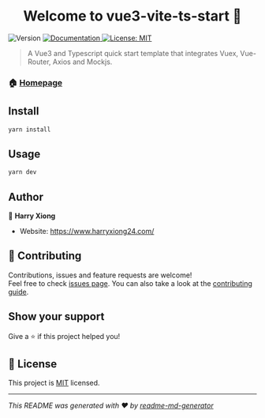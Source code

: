 <h1 align="center">Welcome to vue3-vite-ts-start 👋</h1>
<p>
  <img alt="Version" src="https://img.shields.io/badge/version-0.0.1-blue.svg?cacheSeconds=2592000" />
  <a href="https://github.com/HarryXiong24/vue3-vite-ts-start" target="_blank">
    <img alt="Documentation" src="https://img.shields.io/badge/documentation-yes-brightgreen.svg" />
  </a>
  <a href="https://github.com/HarryXiong24/vue3-vite-ts-start/blob/master/LICENSE" target="_blank">
    <img alt="License: MIT" src="https://img.shields.io/badge/License-MIT-yellow.svg" />
  </a>
</p>

> A Vue3 and Typescript quick start template that integrates Vuex, Vue-Router, Axios and Mockjs.

### 🏠 [Homepage](https://github.com/HarryXiong24/vue3-vite-ts-start)

## Install

```sh
yarn install
```

## Usage

```sh
yarn dev
```

## Author

👤 **Harry Xiong**

* Website: https://www.harryxiong24.com/

## 🤝 Contributing

Contributions, issues and feature requests are welcome!<br />Feel free to check [issues page](https://github.com/HarryXiong24/vue3-vite-ts-start/issues). You can also take a look at the [contributing guide](https://github.com/HarryXiong24/vue3-vite-ts-start/issues).

## Show your support

Give a ⭐️ if this project helped you!

## 📝 License

This project is [MIT](https://github.com/HarryXiong24/vue3-vite-ts-start/blob/master/LICENSE) licensed.

***
_This README was generated with ❤️ by [readme-md-generator](https://github.com/kefranabg/readme-md-generator)_